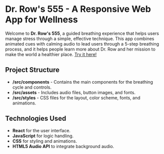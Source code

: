 # Dr. Row's 555 - A Responsive Web App for Wellness

Welcome to **Dr. Row's 555**, a guided breathing experience that helps users manage stress through a simple, effective technique. This app combines animated cues with calming audio to lead users through a 5-step breathing process, and it helps people learn more about Dr. Row and her mission to make the world a healthier place. [Try it here!](https://dr-rows-555.com/)

## Project Structure

- **/src/components** - Contains the main components for the breathing cycle and controls.
- **/src/assets** - Includes audio files, button images, and fonts.
- **/src/styles** - CSS files for the layout, color scheme, fonts, and animations.

## Technologies Used

- **React** for the user interface.
- **JavaScript** for logic handling.
- **CSS** for styling and animations.
- **HTML5 Audio API** to integrate background audio.

